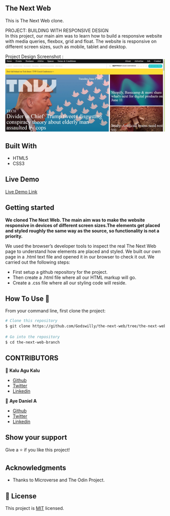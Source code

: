 
## The Next Web
This is The Next Web clone.

PROJECT: BUILDING WITH RESPONSIVE DESIGN
<br>
In this project, our main aim was to learn how to build a responsive website with media queries, flexbox, grid and float. The website is responsive on different screen sizes, such as mobile, tablet and desktop.

Project Design Screenshot : ![Project Design](images/thenextweb-project.JPG)


## Built With

- HTML5
- CSS3

## Live Demo

[Live Demo Link](https://rawcdn.githack.com/Godswilly/the-next-web/e0cd6cf04da896e7b532e0f89a75c8e5c538a7e0/index.html)

## Getting started
**We cloned The Next Web. The main aim was to make the website responsive in devices of different screen sizes.The elements get placed and styled roughly the same way as the source, so functionality is not a priority.**

We used the browser’s developer tools to inspect the real The Next Web page to understand how elements are placed and styled.
We built our own page in a .html text file and opened it in our browser to check it out. We carried out the following steps:
  - First setup a github repository for the project.
  - Then create a .html file where all our HTML markup will go.
  - Create a .css file where all our styling code will reside.


## How To Use 🔧

From your command line, first clone the project:

```bash
# Clone this repository
$ git clone https://github.com/Godswilly/the-next-web/tree/the-next-web-branch

# Go into the repository
$ cd the-next-web-branch


```

## CONTRIBUTORS
👤 **Kalu Agu Kalu**

- [Github]( https://github.com/Godswilly)
- [Twitter](https://twitter.com/KaluAguKalu17)
- [Linkedin](https://www.linkedin.com/in/kalu-agu-kalu/)

👤 **Aye Daniel A**

- [Github](https://github.com/Alaska01)
- [Twitter](https://twitter.com/AyeAsoo)
- [Linkedin](https://www.linkedin.com/in/daniel-asoo-aye-178500140/)

## Show your support

Give a ⭐️ if you like this project!

## Acknowledgments

- Thanks to Microverse and The Odin Project.

## 📝 License

This project is [MIT](lic.url) licensed.






